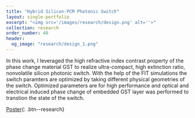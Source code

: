 ```yaml
---
title: "Hybrid Silicon-PCM Photonic Switch"
layout: single-portfolio
excerpt: "<img src='/images/research/design.png' alt=''>"
collection: research
order_number: 40
header: 
  og_image: "research/design_1.png"
---
```


In this work, I leveraged the high refractive index contrast property of the phase change material GST to realize ultra-compact, high extinction ratio, nonvolatile silicon photonic switch. With the help of the FIT simulations the switch paramters are optimized by taking different physical geometries of the switch. Optimized parameters are for high performance and optical and electrical induced phase change of embedded GST layer was performed to transtion the state of the switch.

[Poster](){: .btn--research}
